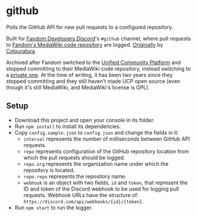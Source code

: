 # github
Polls the GitHub API for new pull requests to a configured repository.

Built for [Fandom Developers Discord](https://dev.fandom.com/wiki/Project:Discord)'s `#github` channel, where pull requests to [Fandom's MediaWiki code repository](https://github.com/Wikia/app) are logged. [Originally](https://github.com/Colouratura/ColourServices/blob/master/services/github-discord.js) by [Colouratura](https://github.com/Colouratura).

Archived after Fandom switched to the [Unified Community Platform](https://community.fandom.com/wiki/Help:Unified_Community_Platform) and stopped committing to their MediaWiki code repository, instead switching to a [private one](https://github.com/Wikia/unified-platform). At the time of writing, it has been two years since they stopped committing and they still haven't made UCP open source (even though it's still MediaWiki, and MediaWiki's license is GPL).

## Setup
- Download this project and open your console in its folder.
- Run `npm install` to install its dependencies.
- Copy `config.sample.json` to `config.json` and change the fields in it:
    - `interval` represents the number of milliseconds between GitHub API requests.
    - `repo` represents configuration of the GitHub repository location from which the pull requests should be logged.
    - `repo.org` represents the organization name under which the repository is located.
    - `repo.repo` represents the repository name.
    - `webhook` is an object with two fields, `id` and `token`, that represent the ID and token of the Discord webhook to be used for logging pull requests. Webhook URLs have the structure of: `https://discord.com/api/webhooks/{id}/{token}`.
- Run `npm start` to run the logger.
